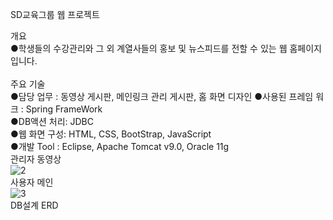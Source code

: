 SD교육그룹 웹 프로젝트

개요</br>
●학생들의 수강관리와 그 외 계열사들의 홍보 및 뉴스피드를 전할 수 있는 웹 홈페이지 입니다.</br></br>
주요 기술</br>
●담당 업무 : 동영상 게시판, 메인링크 관리 게시판, 홈 화면 디자인
●사용된 프레임 워크 : Spring FrameWork</br>
●DB액션 처리: JDBC</br>
●웹 화면 구성: HTML, CSS, BootStrap, JavaScript</br>
●개발 Tool : Eclipse, Apache Tomcat v9.0, Oracle 11g</br>
관리자 동영상 </br>
![2](https://user-images.githubusercontent.com/40552943/51898294-f2db6380-23f3-11e9-9fae-256a397aeb09.png)</br>
사용자 메인 </br>
![3](https://user-images.githubusercontent.com/40552943/51898512-63828000-23f4-11e9-8f72-2a7ec9e97264.png)</br>
DB설계 ERD</br>
